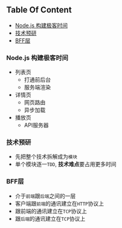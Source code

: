 <!-- START doctoc generated TOC please keep comment here to allow auto update -->
<!-- DON'T EDIT THIS SECTION, INSTEAD RE-RUN doctoc TO UPDATE -->
## Table Of Content

- [Node.js 构建极客时间](#nodejs-%E6%9E%84%E5%BB%BA%E6%9E%81%E5%AE%A2%E6%97%B6%E9%97%B4)
- [技术预研](#%E6%8A%80%E6%9C%AF%E9%A2%84%E7%A0%94)
- [BFF层](#bff%E5%B1%82)

<!-- END doctoc generated TOC please keep comment here to allow auto update -->

### Node.js 构建极客时间
- 列表页
  - 打通前后台
  - 服务端渲染
- 详情页
  - 网页路由
  - 异步加载
- 播放页
  - API服务器

### 技术预研
- 先把整个技术拆解成为`模块`
- 单个模块逐一`TDD`, **技术难点**要占用更多时间

### BFF层
- 介于`前端`跟`后端`之间的一层
- 客户端跟`前端`的通讯建立在`HTTP`协议上
- 跟前端的通讯建立在`TCP`协议上
- 跟`后端`的通讯建立在`TCP`协议上